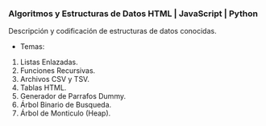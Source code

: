 ### Algoritmos y Estructuras de Datos HTML | JavaScript | Python 
Descripción y codificación de estructuras de datos conocidas.
* Temas:
1. Listas Enlazadas.
2. Funciones Recursivas.
3. Archivos CSV y TSV.
4. Tablas HTML.
5. Generador de Parrafos Dummy.
6. Árbol Binario de Busqueda.
7. Árbol de Monticulo (Heap).
